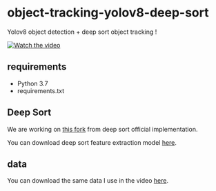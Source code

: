 # object-tracking-yolov8-deep-sort

Yolov8 object detection + deep sort object tracking !

[![Watch the video](https://img.youtube.com/vi/jIRRuGN0j5E/0.jpg)](https://www.youtube.com/watch?v=jIRRuGN0j5E)

## requirements

- Python 3.7
- requirements.txt

## Deep Sort

We are working on [this fork](https://github.com/computervisiondeveloper/deep_sort) from deep sort official implementation.

You can download deep sort feature extraction model [here](https://drive.google.com/open?id=18fKzfqnqhqW3s9zwsCbnVJ5XF2JFeqMp).

## data

You can download the same data I use in the video [here](https://drive.google.com/drive/folders/1kZ0QVwlwMERyTyi5c72GeqKgr8qAUx2o?usp=sharing).
